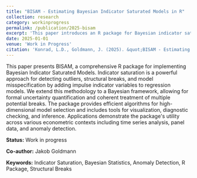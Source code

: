 ```yaml
---
title: "BISAM - Estimating Bayesian Indicator Saturated Models in R"
collection: research
category: workinprogress
permalink: /publication/2025-bisam
excerpt: 'This paper introduces an R package for Bayesian indicator saturation, enabling robust detection of outliers and structural breaks.'
date: 2025-01-01
venue: 'Work in Progress'
citation: 'Konrad, L.D., Goldmann, J. (2025). &quot;BISAM - Estimating Bayesian Indicator Saturated Models in R.&quot; <i>Working Paper</i>.'
---
```


This paper presents BISAM, a comprehensive R package for implementing Bayesian Indicator Saturated Models. Indicator saturation is a powerful approach for detecting outliers, structural breaks, and model misspecification by adding impulse indicator variables to regression models. We extend this methodology to a Bayesian framework, allowing for formal uncertainty quantification and coherent treatment of multiple potential breaks. The package provides efficient algorithms for high-dimensional model selection and includes tools for visualization, diagnostic checking, and inference. Applications demonstrate the package's utility across various econometric contexts including time series analysis, panel data, and anomaly detection.

**Status:** Work in progress

**Co-author:** Jakob Goldmann

**Keywords:** Indicator Saturation, Bayesian Statistics, Anomaly Detection, R Package, Structural Breaks
